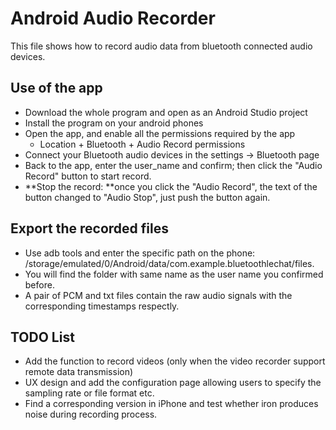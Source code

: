 
Android Audio Recorder
===================================

This file shows how to record audio data from bluetooth connected audio devices.

Use of the app
------------

- Download the whole program and open as an Android Studio project
- Install the program on your android phones
- Open the app, and enable all the permissions required by the app
  - Location + Bluetooth + Audio Record permissions
- Connect your Bluetooth audio devices in the settings -> Bluetooth page
- Back to the app, enter the user_name and confirm; then click the "Audio Record" button to start record.
- **Stop the record: **once you click the "Audio Record", the text of the button changed to "Audio Stop", just push the button again.



##  Export the recorded files

- Use adb tools and enter the specific path on the phone: /storage/emulated/0/Android/data/com.example.bluetoothlechat/files. 
- You will find the folder with same name as the user name you confirmed before. 
- A pair of PCM and txt files contain the raw audio signals with the corresponding timestamps respectly.



## TODO List

- Add the function to record videos (only when the video recorder support remote data transmission)
- UX design and add the configuration page allowing users to specify the sampling rate or file format etc.
- Find a corresponding version in iPhone and test whether iron produces noise during recording process.
